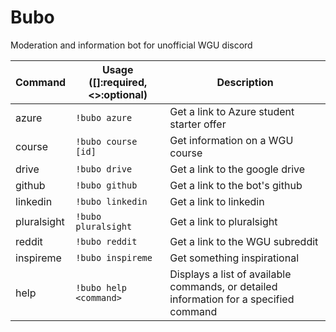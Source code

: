# Bubo
Moderation and information bot for unofficial WGU discord


| Command | Usage ([]:required, <>:optional) | Description | 
| ------- | -------------------------------- | ----------- |
| azure | `!bubo azure` | Get a link to Azure student starter offer |
| course | `!bubo course [id]` | Get information on a WGU course |
| drive | `!bubo drive` | Get a link to the google drive |
| github | `!bubo github` | Get a link to the bot's github |
| linkedin | `!bubo linkedin` | Get a link to linkedin |
| pluralsight | `!bubo pluralsight` | Get a link to pluralsight |
| reddit | `!bubo reddit` | Get a link to the WGU subreddit |
| inspireme | `!bubo inspireme` | Get something inspirational |
| help | `!bubo help <command>` | Displays a list of available commands, or detailed information for a specified command |